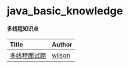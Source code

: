 # java_basic_knowledge


#### 多线程知识点 


| Title                                    | Author                                   |
| :--------------------------------------- | :--------------------------------------- |
| [多线程面试题][多线程面试题]     | [wilson][wilson]                         |



<!-- 1.3 -->
[多线程面试题]: ./intervew/README.md

[wilson]: https://github.com/yxwandroid

